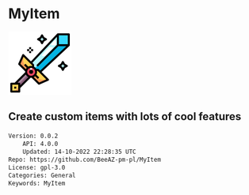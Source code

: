 # MyItem
<img src="https://raw.githubusercontent.com/BeeAZ-pm-pl/MyItem/45d2eb6f31facad1ffe4b70bfb78cd94ffcc2118/icon.png" width="128" height="128" />

## Create custom items with lots of cool features
```properties
Version: 0.0.2
    API: 4.0.0
    Updated: 14-10-2022 22:28:35 UTC
Repo: https://github.com/BeeAZ-pm-pl/MyItem
License: gpl-3.0
Categories: General
Keywords: MyItem
```